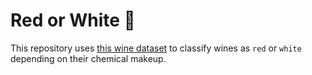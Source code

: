 # Red or White 🍷

This repository uses [this wine dataset](https://archive.ics.uci.edu/ml/datasets/Wine) to classify wines as `red` or `white` depending on their chemical makeup. 